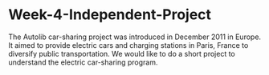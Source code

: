 # Week-4-Independent-Project
The Autolib car-sharing project was introduced in December 2011 in Europe. It aimed to provide electric cars and charging stations in Paris, France to diversify public transportation.  We would like to do a short project to understand the electric car-sharing program.
